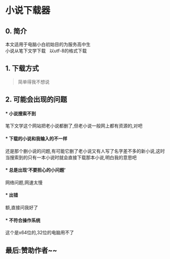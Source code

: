 # 小说下载器
## 0. 简介
本文适用于电脑小白初始目的为服务高中生  
小说从笔下文学下载  
以utf-8的格式下载
## 1. 下载方式
> 简单得我不想说  
## 2. 可能会出现的问题
#### * 小说搜索不到
笔下文学这个网站把老小说都删了,但老小说一般网上都有资源的,对吧
#### * 下载的小说和我输入的不一样
还是那个删小说的问题,有可能它删了老小说又有人写了名字差不多的新小说,这时当搜索到的只有一本小说时就会直接下载那本小说,明白我的意思吧
#### * 总是出现‘不要担心的小问题’
网络问题,网速太慢
#### * 出错
额,直接问我好了
#### * 不符合操作系统
这个是x64位的,32位的电脑用不了
## 最后:赞助作者~~

